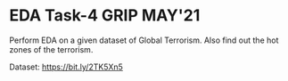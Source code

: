 # EDA Task-4 GRIP MAY'21
Perform EDA on a given dataset of Global Terrorism. Also find out the hot zones of the terrorism.

Dataset: https://bit.ly/2TK5Xn5


